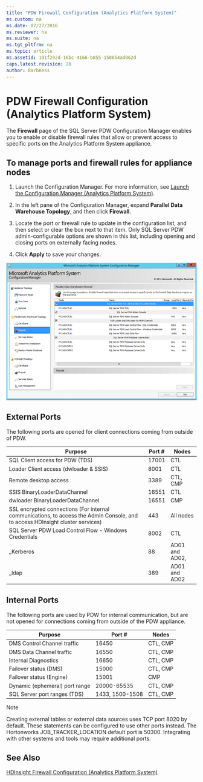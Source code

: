 ```yaml
---
title: "PDW Firewall Configuration (Analytics Platform System)"
ms.custom: na
ms.date: 07/27/2016
ms.reviewer: na
ms.suite: na
ms.tgt_pltfrm: na
ms.topic: article
ms.assetid: 191f292d-16bc-4166-b855-158854ad062d
caps.latest.revision: 28
author: BarbKess
---
```

# PDW Firewall Configuration (Analytics Platform System)
The **Firewall** page of the SQL Server PDW Configuration Manager enables you to enable or disable firewall rules that allow or prevent access to specific ports on the Analytics Platform System appliance.  
  
## To manage ports and firewall rules for appliance nodes  
  
1.  Launch the Configuration Manager. For more information, see [Launch the Configuration Manager &#40;Analytics Platform System&#41;](../../mpp/management/launch-the-configuration-manager-analytics-platform-system.md).  
  
2.  In the left pane of the Configuration Manager, expand **Parallel Data Warehouse Topology**, and then click **Firewall**.  
  
3.  Locate the port or firewall rule to update in the configuration list, and then select or clear the box next to that item. Only SQL Server PDW admin-configurable options are shown in this list, including opening and closing ports on externally facing nodes.  
  
4.  Click **Apply** to save your changes.  
  
![DWConfig Appliance PDW Firewall](../../mpp/management/media/SQL_Server_PDW_DWConfig_ApplPDWFirewall.png "SQL_Server_PDW_DWConfig_ApplPDWFirewall")  
  
## External Ports  
The following ports are opened for client connections coming from outside of PDW.  
  
|Purpose|Port #|Nodes|  
|-----------|-----------|---------|  
|SQL Client access for PDW (TDS)|17001|CTL|  
|Loader Client access (dwloader & SSIS)|8001|CTL|  
|Remote desktop access|3389|CTL, CMP|  
|SSIS BinaryLoaderDataChannel|16551|CTL|  
|dwloader BinaryLoaderDataChannel|16551|CMP|  
|SSL encrypted connections (For internal communications, to access the Admin Console, and to access HDInsight cluster services)|443|All nodes|  
|SQL Server PDW Load Control Flow - Windows Credentials|8002|CTL|  
|_Kerberos|88|AD01 and AD02,|  
|_ldap|389|AD01 and AD02|  
  
## Internal Ports  
The following ports are used by PDW for internal communication, but are not opened for connections coming from outside of the PDW appliance.  
  
|Purpose|Port #|Nodes|  
|-----------|-----------|---------|  
|DMS Control Channel traffic|16450|CTL, CMP|  
|DMS Data Channel traffic|16550|CTL, CMP|  
|Internal Diagnostics|16650|CTL, CMP|  
|Failover status (DMS)|15000|CTL, CMP|  
|Failover status (Engine)|15001|CMP|  
|Dynamic (ephemeral) port range|20000-65535|CTL, CMP|  
|SQL Server port ranges (TDS)|1433, 1500-1508|CTL, CMP|  
  
> [!NOTE]  
> Creating external tables or external data sources uses TCP port 8020 by default. These statements can be configured to use other ports instead. The Hortonworks JOB_TRACKER_LOCATION default port is 50300. Integrating with other systems and tools may require additional ports.  
  
## See Also  
[HDInsight Firewall Configuration &#40;Analytics Platform System&#41;](../../mpp/management/hdinsight-firewall-configuration-analytics-platform-system.md)  
  
